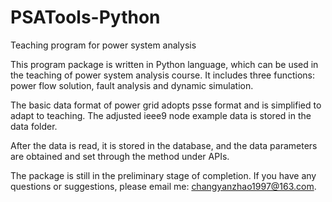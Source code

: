 # PSATools-Python
Teaching program for power system analysis

This program package is written in Python language, which can be used in the teaching of power system analysis course. It includes three functions: power flow solution, fault analysis and dynamic simulation.

The basic data format of power grid adopts psse format and is simplified to adapt to teaching. The adjusted ieee9 node example data is stored in the data folder.

After the data is read, it is stored in the database, and the data parameters are obtained and set through the method under APIs.

The package is still in the preliminary stage of completion. If you have any questions or suggestions, please email me: changyanzhao1997@163.com.
